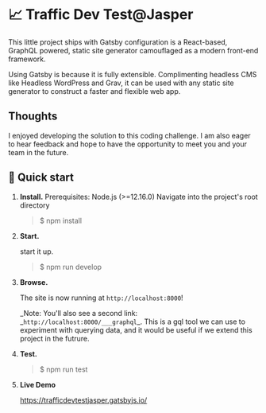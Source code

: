 # 📈 Traffic Dev Test@Jasper

This little project ships with Gatsby configuration is a React-based, GraphQL powered, static site generator camouflaged as a modern front-end framework.

Using Gatsby is because it is fully extensible. Complimenting headless CMS like Headless WordPress and Grav, it can be used with any static site generator to construct a faster and flexible web app.

## Thoughts

I enjoyed developing the solution to this coding challenge.
I am also eager to hear feedback and hope to have the opportunity to meet you and your team in the future.

## 🚀 Quick start

1.  **Install.**
    Prerequisites: Node.js (>=12.16.0)
    Navigate into the project's root directory

    > \$ npm install

2.  **Start.**

    start it up.

    > \$ npm run develop

3.  **Browse.**

    The site is now running at `http://localhost:8000`!

    _Note: You'll also see a second link: _`http://localhost:8000/___graphql`\_. This is a gql tool we can use to experiment with querying data, and it would be useful if we extend this project in the futrure.

4.  **Test.**

    > \$ npm run test

5.  **Live Demo**

    https://trafficdevtestjasper.gatsbyjs.io/
